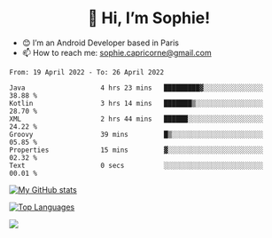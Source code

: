<h1 align="center"> 👋 Hi, I’m Sophie! </h1>  

- 😊 I’m an Android Developer based in Paris
- 📫 How to reach me: sophie.capricorne@gmail.com


<!--START_SECTION:waka-->

```text
From: 19 April 2022 - To: 26 April 2022

Java                   4 hrs 23 mins   █████████▓░░░░░░░░░░░░░░░   38.88 %
Kotlin                 3 hrs 14 mins   ███████▒░░░░░░░░░░░░░░░░░   28.70 %
XML                    2 hrs 44 mins   ██████░░░░░░░░░░░░░░░░░░░   24.22 %
Groovy                 39 mins         █▒░░░░░░░░░░░░░░░░░░░░░░░   05.85 %
Properties             15 mins         ▓░░░░░░░░░░░░░░░░░░░░░░░░   02.32 %
Text                   0 secs          ░░░░░░░░░░░░░░░░░░░░░░░░░   00.01 %
```

<!--END_SECTION:waka-->

[![My GitHub stats](https://github-readme-stats.vercel.app/api?username=sophicapri&show_icons=true&theme=buefy)](https://github.com/anuraghazra/github-readme-stats)

[![Top Languages](https://github-readme-stats.vercel.app/api/top-langs/?username=sophicapri&langs_count=2&layout=compact)](https://github.com/anuraghazra/github-readme-stats)

![](https://github-readme-streak-stats.herokuapp.com/?user=sophicapri)
